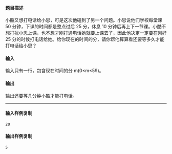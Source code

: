 #### 题目描述

小酷又想打电话给小思，可是这次他碰到了另一个问题。小思说他们学校每堂课 50 分钟，下课的时间都是整点过后 25 分，休息 10 分钟后再上下一节课。小酷不想打扰小思上课，也不想才刚打通电话她就要上课去了，因此他决定一定要在刚好 25 分的时候打电话给她。给你现在的时间的分，请你帮他算算看还要等多久才能打电话给小思？

#### 输入

输入只有一行，包含现在时间的分 m(0≤m≤59)。

#### 输出

输出还要等几分钟小酷才能打电话。

___

#### 输入样例复制

```
20
```

#### 输出样例复制

```
5
```